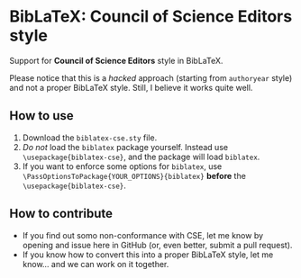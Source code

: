 # BibLaTeX: Council of Science Editors style

Support for **Council of Science Editors** style in BibLaTeX.

Please notice that this is a _hacked_ approach (starting from `authoryear` style) and not a proper BibLaTeX style.  Still, I believe it works quite well.

## How to use

1. Download the `biblatex-cse.sty` file.
1. *Do not* load the `biblatex` package yourself.  Instead use `\usepackage{biblatex-cse}`, and the package will load `biblatex`.
1. If you want to enforce some options for `biblatex`, use `\PassOptionsToPackage{YOUR_OPTIONS}{biblatex}` **before** the `\usepackage{biblatex-cse}`.

## How to contribute

* If you find out somo non-conformance with CSE, let me know by opening and issue here in GitHub (or, even better, submit a pull request).
* If you know how to convert this into a proper BibLaTeX style, let me know… and we can work on it together.

<!-- --------

<picture>
  <source
    media="(prefers-color-scheme: dark)"
    srcset="
      https://api.star-history.com/svg?repos=joaomlourenco/biblatex-cse&type=Date&theme=dark
    "
  />
  <source
    media="(prefers-color-scheme: light)"
    srcset="
      https://api.star-history.com/svg?repos=joaomlourenco/biblatex-cse&type=Date
    "
  />
  <img
    width="500"
    alt="Star History Chart"
    src="https://api.star-history.com/svg?repos=joaomlourenco/biblatex-cse&type=Date"
  />
</picture>

**If you opt for using this project, please give it a star by clicking the (⭐️) at the top right of the [project's page](https://github.com/joaomlourenco/biblatex-cse).**

-------- -->